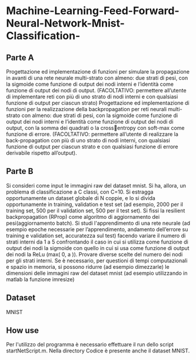 # Machine-Learning-Feed-Forward-Neural-Network-Mnist-Classification-

## Parte A 
Progettazione ed implementazione di funzioni per simulare la propagazione 
in avanti di una rete neurale multi-strato con almeno: due strati di pesi, con la 
sigmoide come funzione di output dei nodi interni e l’identità come funzione 
di output dei nodi di output. 
(FACOLTATIVO: permettere all’utente di implementare reti con più di uno 
strato di nodi interni e con qualsiasi funzione di output per ciascun strato) 
Progettazione ed implementazione di funzioni per la realizzazione della 
backpropagation per reti neurali multi-strato con almeno: due strati di pesi, 
con la sigmoide come funzione di output dei nodi interni e l’identità come 
funzione di output dei nodi di output, con la somma dei quadrati o la crossentropy con soft-max come funzione di errore. 
(FACOLTATIVO: permettere all’utente di realizzare la back-propagation 
con più di uno strato di nodi interni, con qualsiasi funzione di output per 
ciascun strato e con qualsiasi funzione di errore derivabile rispetto 
all’output). 
## Parte B 
Si consideri come input le immagini raw del dataset mnist. 
Si ha, allora, un problema di classificazione a C classi, con C=10. Si estragga 
opportunamente un dataset globale di N coppie, e lo si divida 
opportunamente in training, validation e test set (ad esempio, 2000 per il 
training set, 500 per il validation set, 500 per il test set). Si fissi la resilient 
backpropagation (RProp) come algoritmo di aggiornamento dei 
pesi(aggiornamento batch). Si studi l'apprendimento di una rete neurale (ad 
esempio epoche necessarie per l’apprendimento, andamento dell’errore su 
training e validation set, accuratezza sul test) facendo variare il numero di 
strati interni da 1 a 5 confrontando il caso in cui si utilizza come funzione di 
output dei nodi la sigmoide con quello in cui si usa come funzione di output 
dei nodi la ReLu (max( 0, a )). Provare diverse scelte del numero dei nodi per 
gli strati interni. Se è necessario, per questioni di tempi computazionali e 
spazio in memoria, si possono ridurre (ad esempio dimezzarle) le dimensioni 
delle immagini raw del dataset mnist (ad esempio utilizzando in matlab la 
funzione imresize)

## Dataset
MNIST

## How use
Per l'utilizzo del programma è necessario effettuare il run dello script startNetScript.m.
Nella directory Codice è presente anche il dataset MNIST.
